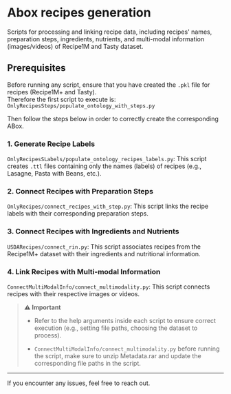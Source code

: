 # Abox recipes generation

Scripts for processing and linking recipe data, including recipes' names, preparation steps, ingredients, nutrients, and multi-modal information (images/videos) of Recipe1M and Tasty dataset.  

## Prerequisites

Before running any script, ensure that you have created the `.pkl` file for recipes (Recipe1M+ and Tasty).  
Therefore the first script to execute is: `OnlyRecipesSteps/populate_ontology_with_steps.py`

Then follow the steps below in order to correctly create the corresponding ABox.

### 1. Generate Recipe Labels

`OnlyRecipesSLabels/populate_ontology_recipes_labels.py`: This script creates `.ttl` files containing only the names (labels) of recipes (e.g., Lasagne, Pasta with Beans, etc.).

### 2. Connect Recipes with Preparation Steps

`OnlyRecipes/connect_recipes_with_step.py`: This script links the recipe labels with their corresponding preparation steps.

### 3. Connect Recipes with Ingredients and Nutrients

`USDARecipes/connect_rin.py`: This script associates recipes from the Recipe1M+ dataset with their ingredients and nutritional information.

### 4. Link Recipes with Multi-modal Information 

`ConnectMultiModalInfo/connect_multimodality.py`: This script connects recipes with their respective images or videos.

> **⚠️ Important**
> 
> - Refer to the help arguments inside each script to ensure correct execution (e.g., setting file paths, choosing the dataset to process).
> 
> - `ConnectMultiModalInfo/connect_multimodality.py` before running the script, make sure to unzip Metadata.rar and update the corresponding file paths in the script.

---

If you encounter any issues, feel free to reach out.
